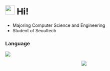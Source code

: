 <h1><img src="https://emojis.slackmojis.com/emojis/images/1531849430/4246/blob-sunglasses.gif?1531849430" width="30"/> Hi!</h1>


- Majoring Computer Science and Engineering
- Student of Seoultech

<h3>Language</h3>
<p>
<img src="https://img.shields.io/static/v1?style=for-the-badge&message=C%2B%2B&color=00599C&logo=C%2B%2B&logoColor=FFFFFF&label=">
</p>
<p align="center">
    <a href="https://solved.ac/junsk50/" align="center">
        <img src="http://mazassumnida.wtf/api/v2/generate_badge?boj=junsk50">
    </a>
</p>



